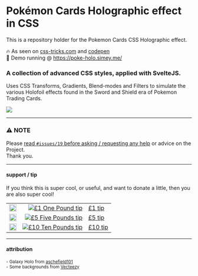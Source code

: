 # Pokémon Cards Holographic effect in CSS

This is a repository holder for the Pokemon Cards CSS Holographic effect.  

🔥 As seen on [css-tricks.com](https://css-tricks.com/holographic-trading-card-effect/) and [codepen](https://codepen.io/simeydotme/pen/abYWJdX)  
🌟 Demo running @ https://poke-holo.simey.me/

### A collection of advanced CSS styles, applied with SvelteJS.
Uses CSS Transforms, Gradients, Blend-modes and Filters to simulate the various Holofoil effects found
in the Sword and Shield era of Pokemon Trading Cards.

<img src="public/pokemon-cards-demo.gif" />

---

### ⚠️ NOTE
Please [read `#issues/19` before asking / requesting any help](https://github.com/simeydotme/pokemon-cards-css/issues/19) or advice on the Project.  
Thank you.

---

#### support / tip  
If you think this is super cool, or useful, and want to donate a little, then you are also super cool!

|  |  |         |
|--|--:|---------|
| <img src="https://user-images.githubusercontent.com/2817396/149629283-6002944f-9253-4e35-917d-89b476deae4e.png" width=20> | [![£1 One Pound tip](https://user-images.githubusercontent.com/2817396/149629980-08b9a952-bd6a-4c23-be78-05e3fd534352.png)](https://www.paypal.com/paypalme/simey/1) | [£1 tip](https://www.paypal.com/paypalme/simey/1) |
| <img src="https://user-images.githubusercontent.com/2817396/149629283-6002944f-9253-4e35-917d-89b476deae4e.png" width=20> | [![£5 Five Pounds tip](https://user-images.githubusercontent.com/2817396/149629994-3a99770c-d333-46e7-9818-ab6b18ad0202.png)](https://www.paypal.com/paypalme/simey/5) | [£5 tip](https://www.paypal.com/paypalme/simey/5) |
| <img src="https://user-images.githubusercontent.com/2817396/149629283-6002944f-9253-4e35-917d-89b476deae4e.png" width=20> | [![£10 Ten Pounds tip](https://user-images.githubusercontent.com/2817396/149630000-95aa4234-ff67-4e7c-a7f4-ffd52f25e6d8.png)](https://www.paypal.com/paypalme/simey/10) | [£10 tip](https://www.paypal.com/paypalme/simey/10) |





---
#### attribution

<sub>- Galaxy Holo from [aschefield101](https://www.deviantart.com/aschefield101/art/HoloSheet-2012-313543843)</sub>  
<sub>- Some backgrounds from [Vecteezy](https://www.vecteezy.com/free-photos)</sub>
